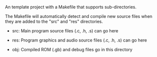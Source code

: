 
An template project with a Makefile that supports sub-directories.

The Makefile will automatically detect and compile new source files
when they are added to the "src" and "res" directories.

- src: Main program source files (.c, .h, .s) can go here

- res: Program graphics and audio source files (.c, .h, .s) can go here

- obj: Compiled ROM (.gb) and debug files go in this directory


